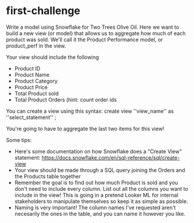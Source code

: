 # first-challenge

Write a model using Snowflake for Two Trees Olive Oil. Here we want to build a new view (or model) that allows us to aggregate how much of each product was sold. We'll call it the Product Performance model, or product_perf in the view.

Your view should include the following
- Product ID
- Product Name
- Product Category
- Product Price
- Total Product sold 
- Total Product Orders (hint: count order ids

You can create a view using this syntax:
create view ''view_name''
as ''select_statement''
;

You're going to have to aggregate the last two items for this view!

Some tips:
- Here's some documentation on how Snowflake does a "Create View" statement: https://docs.snowflake.com/en/sql-reference/sql/create-view
- Your view should be made through a SQL query joining the Orders and the Products table together
- Remember the goal is to find out how much Product is sold and you don't need to include every column. List out all the columns you want to include in the view! This is going in a pretend Looker ML for internal stakeholders to manipulate themselves so keep it as simple as possible.
- Naming is very important! The column names I've requested aren't necesarily the ones in the table, and you can name it however you like.
